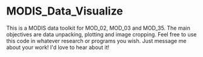 # MODIS_Data_Visualize
This is a MODIS data toolkit for MOD_02, MOD_03 and MOD_35. The main objectives are data
unpacking, plotting and image cropping. Feel free to use this code in whatever
research or programs you wish. Just message me about your work! I'd love to hear
about it!
